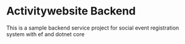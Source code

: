 # Activitywebsite Backend
This is a sample backend service project for social event registration system with ef and dotnet core
